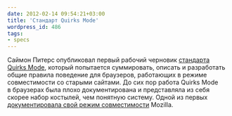 ```yaml
---
date: 2012-02-14 09:54:21+03:00
title: 'Стандарт Quirks Mode'
wordpress_id: 486
tags:
- specs
---
```


Саймон Питерс опубликовал первый рабочий черновик [стандарта Quirks Mode][1], который попытается суммировать, описать и разработать общие правила поведение для браузеров, работающих в режиме совместимости со старыми сайтами. До сих пор работа Quirks Mode в браузерах была плохо документирована и представляла из себя скорее набор костылей, чем понятную систему. Одной из первых [документировала свой режим совместимости][2] Mozilla.

[1]: http://simon.html5.org/specs/quirks-mode
[2]: https://developer.mozilla.org/en/Mozilla_Quirks_Mode_Behavior
